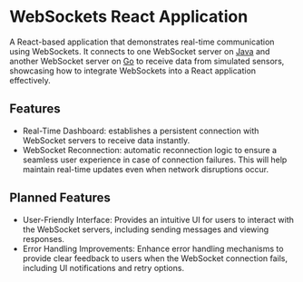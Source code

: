 # WebSockets React Application

A React-based application that demonstrates real-time communication using WebSockets. It connects to one WebSocket server on [Java](https://github.com/dangello-g/java-sensor-microservice) and another WebSocket server on [Go](https://github.com/dangello-g/go-sensor-microservice) to receive data from simulated sensors, showcasing how to integrate WebSockets into a React application effectively.

## Features

- Real-Time Dashboard: establishes a persistent connection with WebSocket servers to receive data instantly.
- WebSocket Reconnection: automatic reconnection logic to ensure a seamless user experience in case of connection failures. This will help maintain real-time updates even when network disruptions occur.

## Planned Features

- User-Friendly Interface: Provides an intuitive UI for users to interact with the WebSocket servers, including sending messages and viewing responses.
- Error Handling Improvements: Enhance error handling mechanisms to provide clear feedback to users when the WebSocket connection fails, including UI notifications and retry options.
